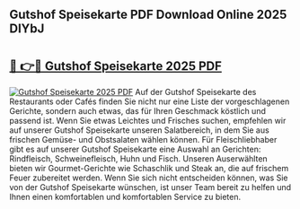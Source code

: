 ## Gutshof Speisekarte PDF Download Online 2025 DIYbJ

# <h2><a href="http://gc6eb97.nevu.top/?p=Gutshof+Speisekarte">🔗 👉🔴 Gutshof Speisekarte 2025 PDF</a></h2>

[![Gutshof Speisekarte 2025 PDF](https://i.imgur.com/dBaPXMq.png)](http://gc6eb97.nevu.top/?p=Gutshof+Speisekarte)
Auf der Gutshof Speisekarte des Restaurants oder Cafés finden Sie nicht nur eine Liste der vorgeschlagenen Gerichte, sondern auch etwas, das für Ihren Geschmack köstlich und passend ist. Wenn Sie etwas Leichtes und Frisches suchen, empfehlen wir auf unserer Gutshof Speisekarte unseren Salatbereich, in dem Sie aus frischen Gemüse- und Obstsalaten wählen können. Für Fleischliebhaber gibt es auf unserer Gutshof Speisekarte eine Auswahl an Gerichten: Rindfleisch, Schweinefleisch, Huhn und Fisch. Unseren Auserwählten bieten wir Gourmet-Gerichte wie Schaschlik und Steak an, die auf frischem Feuer zubereitet werden. Wenn Sie sich nicht entscheiden können, was Sie von der Gutshof Speisekarte wünschen, ist unser Team bereit zu helfen und Ihnen einen komfortablen und komfortablen Service zu bieten.
